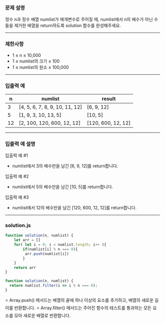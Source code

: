 ### 문제 설명

정수 n과 정수 배열 numlist가 매개변수로 주어질 때, numlist에서 n의 배수가 아닌 수들을 제거한 배열을 return하도록 solution 함수를 완성해주세요.

---

### 제한사항

* 1 ≤ n ≤ 10,000
* 1 ≤ numlist의 크기 ≤ 100
* 1 ≤ numlist의 원소 ≤ 100,000

---

### 입출력 예

n | numlist | result
-- | -- | --
3 | [4, 5, 6, 7, 8, 9, 10, 11, 12] | [6, 9, 12]
5 | [1, 9, 3, 10, 13, 5] | [10, 5]
12 | [2, 100, 120, 600, 12, 12] | [120, 600, 12, 12]

---

### 입출력 예 설명

입출력 예 #1

* numlist에서 3의 배수만을 남긴 [6, 9, 12]를 return합니다.

입출력 예 #2

* numlist에서 5의 배수만을 남긴 [10, 5]를 return합니다.

입출력 예 #3

* numlist에서 12의 배수만을 남긴 [120, 600, 12, 12]를 return합니다.

---

### solution.js

```js
function solution(n, numlist) {
    let arr = []
    for( let i = 0; i < numlist.length; i++ ){
        if(numlist[i] % n === 0){
         arr.push(numlist[i])
        }
    }
    return arr
}
```

```js
function solution(n, numlist) {
  return numlist.filter(i => i % n === 0);
}
```
⭐️ Array.push() 메서드는 배열의 끝에 하나 이상의 요소를 추가하고, 배열의 새로운 길이를 반환합니다.
⭐️ Array.filter() 메서드는 주어진 함수의 테스트를 통과하는 모든 요소를 모아 새로운 배열로 반환합니다.
